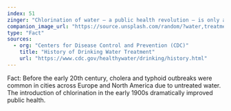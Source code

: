 ```yaml
---
index: 51
zinger: "Chlorination of water — a public health revolution — is only about 120 years old."
companion_image_url: "https://source.unsplash.com/random/?water,treatment,chlorination"
type: "Fact"
sources:
  - org: "Centers for Disease Control and Prevention (CDC)"
    title: "History of Drinking Water Treatment"
    url: "https://www.cdc.gov/healthywater/drinking/history.html"
---
```

Fact: Before the early 20th century, cholera and typhoid outbreaks were common in cities across Europe and North America due to untreated water. The introduction of chlorination in the early 1900s dramatically improved public health.
